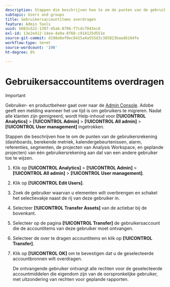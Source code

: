 ```yaml
---
description: Stappen die beschrijven hoe te om de punten van de gebruikersrekening (dashboards, berekende metriek, kalendergebeurtenissen, alarm, referenties, segmenten, de projecten van Analysis Workspace, en geplande projecten) van één gebruikersrekening aan dat van een andere gebruiker toe te wijzen.
subtopic: Users and groups
title: Gebruikersaccountitems overdragen
feature: Admin Tools
uuid: b083c622-1397-45ab-8796-f7cdc7043ec6
exl-id: 13e2e412-14ea-4a9a-8f68-c914125d551e
source-git-commit: d198e8ef0ec8415a4a555d3c385823baad6104fe
workflow-type: tm+mt
source-wordcount: '198'
ht-degree: 8%

---
```


# Gebruikersaccountitems overdragen

>[!IMPORTANT]
>
>Gebruiker- en productbeheer gaat over naar de [Admin Console](https://helpx.adobe.com/nl/enterprise/using/admin-console.html). Adobe geeft een melding wanneer het uw tijd is om gebruikers te migreren. Nadat alle klanten zijn gemigreerd, wordt Help-inhoud voor **[!UICONTROL Analytics]** > **[!UICONTROL Admin]** > **[!UICONTROL All admin]** > **[!UICONTROL User management]** ingetrokken.

Stappen die beschrijven hoe te om de punten van de gebruikersrekening (dashboards, berekende metriek, kalendergebeurtenissen, alarm, referenties, segmenten, de projecten van Analysis Workspace, en geplande projecten) van één gebruikersrekening aan dat van een andere gebruiker toe te wijzen.

1. Klik op **[!UICONTROL Analytics]** > **[!UICONTROL Admin]** > **[!UICONTROL All admin]** > **[!UICONTROL User management]**.
1. Klik op **[!UICONTROL Edit Users]**.
1. Zoek de gebruiker waarvan u elementen wilt overbrengen en schakel het selectievakje naast de rij van deze gebruiker in.
1. Selecteer **[!UICONTROL Transfer Assets]** van de actiebar bij de bovenkant.
1. Selecteer op de pagina **[!UICONTROL Transfer]** de gebruikersaccount die de accountitems van deze gebruiker moet ontvangen.
1. Selecteer de over te dragen accountitems en klik op **[!UICONTROL Transfer]**.
1. Klik op **[!UICONTROL OK]** om te bevestigen dat u de geselecteerde accountbronnen wilt overdragen.

   De ontvangende gebruiker ontvangt alle rechten voor de geselecteerde accountmiddelen die eigendom zijn van de oorspronkelijke gebruiker, met uitzondering van rechten voor geplande rapporten.
